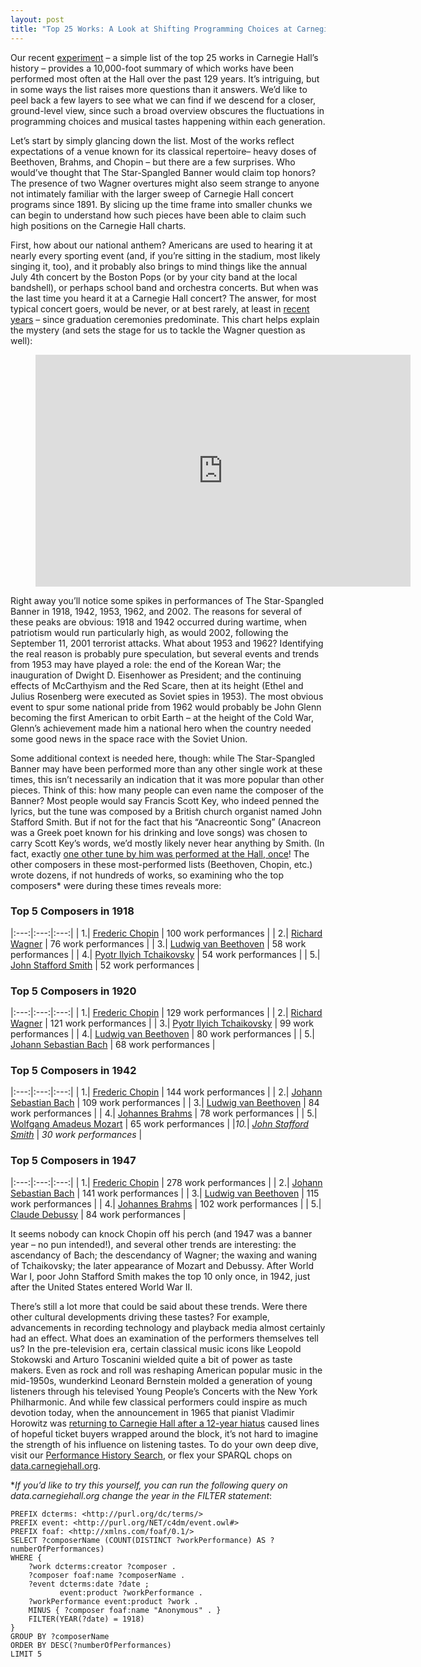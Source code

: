 ```yaml
---
layout: post
title: "Top 25 Works: A Look at Shifting Programming Choices at Carnegie Hall"
---
```



Our recent <a href="https://carnegiehall.github.io/datalab/experiments/chdl-0009.html" target="_blank">experiment</a> – a simple list of the top 25 works in Carnegie Hall’s history – provides a 10,000-foot summary of which works have been performed most often at the Hall over the past 129 years. It’s intriguing, but in some ways the list raises more questions than it answers. We’d like to peel back a few layers to see what we can find if we descend for a closer, ground-level view, since such a broad overview obscures the fluctuations in programming choices and musical tastes happening within each generation.

Let’s start by simply glancing down the list. Most of the works reflect expectations of a venue known for its classical repertoire– heavy doses of Beethoven, Brahms, and Chopin – but there are a few surprises. Who would’ve thought that The Star-Spangled Banner would claim top honors? The presence of two Wagner overtures might also seem strange to anyone not intimately familiar with the larger sweep of Carnegie Hall concert programs since 1891. By slicing up the time frame into smaller chunks we can begin to understand how such pieces have been able to claim such high positions on the Carnegie Hall charts.

First, how about our national anthem? Americans are used to hearing it at nearly every sporting event (and, if you’re sitting in the stadium, most likely singing it, too), and it probably also brings to mind things like the annual July 4th concert by the Boston Pops (or by your city band at the local bandshell), or perhaps school band and orchestra concerts. But when was the last time you heard it at a Carnegie Hall concert? The answer, for most typical concert goers, would be never, or at best rarely, at least in <a href="https://www.carnegiehall.org/About/History/Performance-History-Search?q=&dex=prod_PHS_Newest_First&cmp=John%20Stafford%20Smith_&w=The%20Star%20Spangled%20Banner_" target="_blank">recent years</a> – since graduation ceremonies predominate. This chart helps explain the mystery (and sets the stage for us to tackle the Wagner question as well):

<figure class="chart_container">
  <iframe
  width="600" height="371" seamless frameborder="0" scrolling="no" src="https://docs.google.com/spreadsheets/d/e/2PACX-1vTgkzPxE7LCVuzWxZ40_jKDzvyn2-5LMr_NVBN_RncRANEbh1965RUpzSNGV-AANF25UJp01FnmGxVG/pubchart?oid=679254105&amp;format=interactive">
  </iframe>
</figure>

Right away you’ll notice some spikes in performances of The Star-Spangled Banner in 1918, 1942, 1953, 1962, and 2002. The reasons for several of these peaks are obvious: 1918 and 1942 occurred during wartime, when patriotism would run particularly high, as would 2002, following the September 11, 2001 terrorist attacks. What about 1953 and 1962? Identifying the real reason is probably pure speculation, but several events and trends from 1953 may have played a role: the end of the Korean War; the inauguration of Dwight D. Eisenhower as President; and the continuing effects of McCarthyism and the Red Scare, then at its height (Ethel and Julius Rosenberg were executed as Soviet spies in 1953). The most obvious event to spur some national pride from 1962 would probably be John Glenn becoming the first American to orbit Earth – at the height of the Cold War, Glenn’s achievement made him a national hero when the country needed some good news in the space race with the Soviet Union.

Some additional context is needed here, though: while The Star-Spangled Banner may have been performed more than any other single work at these times, this isn’t necessarily an indication that it was more popular than other pieces. Think of this: how many people can even name the composer of the Banner? Most people would say Francis Scott Key, who indeed penned the lyrics, but the tune was composed by a British church organist named John Stafford Smith. But if not for the fact that his “Anacreontic Song” (Anacreon was a Greek poet known for his drinking and love songs) was chosen to carry Scott Key’s words, we’d mostly likely never hear anything by Smith. (In fact, exactly <a href="https://www.carnegiehall.org/About/History/Performance-History-Search?q=&dex=prod_PHS&cmp=John%20Stafford%20Smith_&w=Flora%20now%20calleth%20forth%20each%20flower_" target="_blank">one other tune by him was performed at the Hall, once</a>! The other composers in these most-performed lists (Beethoven, Chopin, etc.) wrote dozens, if not hundreds of works, so examining who the top composers* were during these times reveals more:

### Top 5 Composers in 1918 ###

|:---:|:---:|:---:|
| 1.| <a href="https://www.carnegiehall.org/About/History/Performance-History-Search?q=&dex=prod_PHS&cmp=Frederic%20Chopin_&start=-1640977200&end=-1609441200" target="_blank">Frederic Chopin</a> | 100 work performances |
| 2.| <a href="https://www.carnegiehall.org/About/History/Performance-History-Search?q=&dex=prod_PHS&cmp=Richard%20Wagner_&start=-1640977200&end=-1609441200" target="_blank">Richard Wagner</a> | 76 work performances |
| 3.| <a href="https://www.carnegiehall.org/About/History/Performance-History-Search?q=&dex=prod_PHS&cmp=Ludwig%20van%20Beethoven_&start=-1640977200&end=-1609441200" target="_blank">Ludwig van Beethoven</a> | 58 work performances |
| 4.| <a href="https://www.carnegiehall.org/About/History/Performance-History-Search?q=&dex=prod_PHS&cmp=Pyotr%20Ilyich%20Tchaikovsky_&start=-1640977200&end=-1609441200" target="_blank">Pyotr Ilyich Tchaikovsky</a> | 54 work performances |
| 5.| <a href="https://www.carnegiehall.org/About/History/Performance-History-Search?q=&dex=prod_PHS&cmp=John%20Stafford%20Smith_&start=-1640977200&end=-1609441200" target="_blank">John Stafford Smith</a> | 52 work performances |


### Top 5 Composers in 1920 ###

|:---:|:---:|:---:|
| 1.| <a href="https://www.carnegiehall.org/About/History/Performance-History-Search?q=&dex=prod_PHS&cmp=Frederic%20Chopin_&start=-1577905200&end=-1546282800" target="_blank">Frederic Chopin</a> | 129 work performances |
| 2.| <a href="https://www.carnegiehall.org/About/History/Performance-History-Search?q=&dex=prod_PHS&cmp=Richard%20Wagner_&start=-1577905200&end=-1546282800" target="_blank">Richard Wagner</a> | 121 work performances |
| 3.| <a href="https://www.carnegiehall.org/About/History/Performance-History-Search?q=&dex=prod_PHS&cmp=Pyotr%20Ilyich%20Tchaikovsky_&start=-1577905200&end=-1546282800" target="_blank">Pyotr Ilyich Tchaikovsky</a> | 99 work performances |
| 4.| <a href="https://www.carnegiehall.org/About/History/Performance-History-Search?q=&dex=prod_PHS&cmp=Ludwig%20van%20Beethoven_&start=-1577905200&end=-1546282800" target="_blank">Ludwig van Beethoven</a> | 80 work performances |
| 5.| <a href="https://www.carnegiehall.org/About/History/Performance-History-Search?q=&dex=prod_PHS&cmp=Johann%20Sebastian%20Bach_&start=-1577905200&end=-1546282800" target="_blank">Johann Sebastian Bach</a> | 68 work performances |


### Top 5 Composers in 1942 ###

|:---:|:---:|:---:|
| 1.| <a href="https://www.carnegiehall.org/About/History/Performance-History-Search?q=&dex=prod_PHS&cmp=Frederic%20Chopin_&start=-883594800&end=-852062400" target="_blank">Frederic Chopin</a> | 144 work performances |
| 2.| <a href="https://www.carnegiehall.org/About/History/Performance-History-Search?q=&dex=prod_PHS&cmp=Johann%20Sebastian%20Bach_&start=-883594800&end=-852062400" target="_blank">Johann Sebastian Bach</a> | 109 work performances |
| 3.| <a href="https://www.carnegiehall.org/About/History/Performance-History-Search?q=&dex=prod_PHS&cmp=Ludwig%20van%20Beethoven_&start=-883594800&end=-852062400" target="_blank">Ludwig van Beethoven</a> | 84 work performances |
| 4.| <a href="https://www.carnegiehall.org/About/History/Performance-History-Search?q=&dex=prod_PHS&cmp=Johannes%20Brahms_&start=-883594800&end=-852062400" target="_blank">Johannes Brahms</a> | 78 work performances |
| 5.| <a href="https://www.carnegiehall.org/About/History/Performance-History-Search?q=&dex=prod_PHS&cmp=Wolfgang%20Amadeus%20Mozart_&start=-883594800&end=-852062400" target="_blank">Wolfgang Amadeus Mozart</a> | 65 work performances |
|<em>10.</em>| <a href="https://www.carnegiehall.org/About/History/Performance-History-Search?q=&dex=prod_PHS&cmp=John%20Stafford%20Smith_&start=-883594800&end=-852062400" target="_blank"><em>John Stafford Smith</em></a> | <em>30 work performances</em> |


### Top 5 Composers in 1947 ###

|:---:|:---:|:---:|
| 1.| <a href="https://www.carnegiehall.org/About/History/Performance-History-Search?q=&dex=prod_PHS&cmp=Frederic%20Chopin_&start=-725828400&end=-694292400" target="_blank">Frederic Chopin</a> | 278 work performances |
| 2.| <a href="https://www.carnegiehall.org/About/History/Performance-History-Search?q=&dex=prod_PHS&cmp=Johann%20Sebastian%20Bach_&start=-725828400&end=-694292400" target="_blank">Johann Sebastian Bach</a> | 141 work performances |
| 3.| <a href="https://www.carnegiehall.org/About/History/Performance-History-Search?q=&dex=prod_PHS&cmp=Ludwig%20van%20Beethoven_&start=-725828400&end=-694292400" target="_blank">Ludwig van Beethoven</a> | 115 work performances |
| 4.| <a href="https://www.carnegiehall.org/About/History/Performance-History-Search?q=&dex=prod_PHS&cmp=Johannes%20Brahms_&start=-725828400&end=-694292400" target="_blank">Johannes Brahms</a> | 102 work performances |
| 5.| <a href="https://www.carnegiehall.org/About/History/Performance-History-Search?q=&dex=prod_PHS&cmp=Claude%20Debussy_&start=-725828400&end=-694292400" target="_blank">Claude Debussy</a> | 84 work performances |


It seems nobody can knock Chopin off his perch (and 1947 was a banner year – no pun intended!), and several other trends are interesting: the ascendancy of Bach; the descendancy of Wagner; the waxing and waning of Tchaikovsky; the later appearance of Mozart and Debussy. After World War I, poor John Stafford Smith makes the top 10 only once, in 1942, just after the United States entered World War II.

There’s still a lot more that could be said about these trends. Were there other cultural developments driving these tastes? For example, advancements in recording technology and playback media almost certainly had an effect. What does an examination of the performers themselves tell us? In the pre-television era, certain classical music icons like Leopold Stokowski and Arturo Toscanini wielded quite a bit of power as taste makers. Even as rock and roll was reshaping American popular music in the mid-1950s, wunderkind Leonard Bernstein molded a generation of young listeners through his televised Young People’s Concerts with the New York Philharmonic. And while few classical performers could inspire as much devotion today, when the announcement in 1965 that pianist Vladimir Horowitz was <a href="https://www.sonyclassical.com/news/news-details/vladimir-horowitz-the-great-comeback-horowitz-at-carnegie-hall" target="_blank">returning to Carnegie Hall after a 12-year hiatus</a> caused lines of hopeful ticket buyers wrapped around the block, it’s not hard to imagine the strength of his influence on listening tastes. To do your own deep dive, visit our <a href="https://www.carnegiehall.org/About/History/Performance-History-Search" target="_blank">Performance History Search</a>, or flex your SPARQL chops on <a href="http://data.carnegiehall.org/" target="_blank">data.carnegiehall.org</a>.



*<em>If you’d like to try this yourself, you can run the following query on data.carnegiehall.org change the year in the FILTER statement</em>:<br>
```
PREFIX dcterms: <http://purl.org/dc/terms/>
PREFIX event: <http://purl.org/NET/c4dm/event.owl#>
PREFIX foaf: <http://xmlns.com/foaf/0.1/>
SELECT ?composerName (COUNT(DISTINCT ?workPerformance) AS ?numberOfPerformances)
WHERE {
    ?work dcterms:creator ?composer .
    ?composer foaf:name ?composerName .
    ?event dcterms:date ?date ;
           event:product ?workPerformance .
    ?workPerformance event:product ?work .
    MINUS { ?composer foaf:name "Anonymous" . }
    FILTER(YEAR(?date) = 1918)
}
GROUP BY ?composerName
ORDER BY DESC(?numberOfPerformances)
LIMIT 5
```

